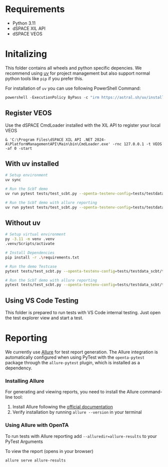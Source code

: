 # Requirements

- Python 3.11
- dSPACE XIL API
- dSPACE VEOS

# Initalizing

This folder contains all wheels and python specific depencies. We recommend using [uv](https://docs.astral.sh/uv/) for project management but also support normal python tools like `pip` if you prefer this.

For installation of `uv` you can use following PowerShell Command:
```powershell
powershell -ExecutionPolicy ByPass -c "irm https://astral.sh/uv/install.ps1 | iex"
```


## Register VEOS

Use the dSPACE CmdLoader installed with the XIL API to register your local VEOS

```
& 'C:\Program Files\dSPACE XIL API .NET 2024-A\PlatformManagementAPI\Main\bin\CmdLoader.exe' -rnc 127.0.0.1 -t VEOS -af 0 -start
```

## With uv installed

```bash
# Setup environment
uv sync

# Run the ScbT demo
uv run pytest tests/test_scbt.py --openta-testenv-config=tests/testdata_scbt/testenv_asm_veos.yaml

# Run the ScbT demo with allure reporting
uv run pytest tests/test_scbt.py --openta-testenv-config=tests/testdata_scbt/testenv_asm_veos.yaml --alluredir=allure-results
```

## Without uv

```bash
# Setup virtual environment
py -3.11 -m venv .venv
.venv/Scripts/activate

# Install Dependencies
pip install -r .\requirements.txt

# Run the demo Testcase
pytest tests/test_scbt.py --openta-testenv-config=tests/testdata_scbt/testenv_asm_veos.yaml

# Run the ScbT demo with allure reporting
pytest tests/test_scbt.py --openta-testenv-config=tests/testdata_scbt/testenv_asm_veos.yaml --alluredir=allure-results
```

## Using VS Code Testing

This folder is prepared to run tests with VS Code internal testing. Just open the test explorer view and start a test.

# Reporting

We currently use [Allure](https://allurereport.org/) for test report generation. The Allure integration is automatically configured when using PyTest with the `openta-pytest` package through the `allure-pytest` plugin, which is installed as a dependency.

### Installing Allure

For generating and viewing reports, you need to install the Allure command-line tool:

1. Install Allure following the [official documentation](https://allurereport.org/docs/install-for-windows/)
2. Verify installation by running `allure --version` in your terminal

### Using Allure with OpenTA

To run tests with Allure reporting add `--alluredir=allure-results` to your PyTest Arguments

To view the report (opens in your browser)
```
allure serve allure-results
```